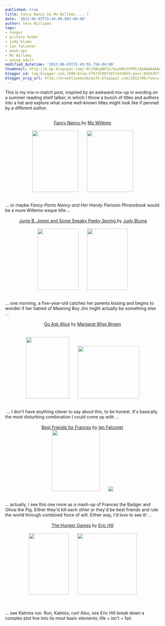 ```yaml
---
published: true
title: Fancy Nancy by Mo Willems ... ?
date: '2013-06-03T15:44:00.002-04:00'
author: Tess Williams
tags:
- hunger
- picture books
- judy blume
- ian falconer
- mash-ups
- Mo Willems
- young adult
modified_datetime: '2013-06-03T15:45:55.756-04:00'
thumbnail: http://4.bp.blogspot.com/-KCJhNCpNFCE/UazH9LXtPMI/AAAAAAAAAe8/P1cYxlN5oCk/s72-c/fancy+nancy.JPG
blogger_id: tag:blogger.com,1999:blog-5767374071871443859.post-895645719304741132
blogger_orig_url: http://brooklinebooksmith.blogspot.com/2013/06/fancy-nancy-by-mo-willems.html
---
```


This is my mix-n-match post, inspired by an awkward mix-up in wording on a summer reading shelf talker, in which I throw a bunch of titles and authors into a hat and explore what some well-known titles might look like if penned by a different author.<br /><br /><div style="text-align: center;"><a href="http://www.brooklinebooksmith-shop.com/book/9780060542092"><u>Fancy Nancy</u>&nbsp;</a>by&nbsp;<a href="http://www.brooklinebooksmith-shop.com/book/9781423174912">Mo Willems</a></div><br /><div class="separator" style="clear: both; text-align: center;"><a href="http://4.bp.blogspot.com/-KCJhNCpNFCE/UazH9LXtPMI/AAAAAAAAAe8/P1cYxlN5oCk/s1600/fancy+nancy.JPG" imageanchor="1" style="margin-left: 1em; margin-right: 1em;"><img border="0" height="200" src="http://4.bp.blogspot.com/-KCJhNCpNFCE/UazH9LXtPMI/AAAAAAAAAe8/P1cYxlN5oCk/s1600/fancy+nancy.JPG" width="150" /></a><a href="http://4.bp.blogspot.com/-gFKmbKJFmdg/UazH8TeY1tI/AAAAAAAAAe0/RADL-kjPPEc/s1600/willems.JPG" imageanchor="1" style="margin-left: 1em; margin-right: 1em;"><img border="0" height="200" src="http://4.bp.blogspot.com/-gFKmbKJFmdg/UazH8TeY1tI/AAAAAAAAAe0/RADL-kjPPEc/s1600/willems.JPG" width="150" /></a></div><br /><div style="text-align: center;"><br /></div>... or maybe <i>Fancy-Pants</i>&nbsp;<i>Nancy and Her Handy Parisian Phrasebook</i>&nbsp;would be a more Willems-esque title ...<br /><br /><div style="text-align: center;">&nbsp;<u><a href="http://www.brooklinebooksmith-shop.com/book/9780679851011">Junie B. Jones and Some Sneaky Peeky Spying</a>&nbsp;</u>by&nbsp;<a href="http://www.brooklinebooksmith-shop.com/book/9780385739863">Judy Blume</a></div><br /><div class="separator" style="clear: both; text-align: center;"><a href="http://3.bp.blogspot.com/-S97soYPjcdo/UazJgcJWYmI/AAAAAAAAAfI/_iheSh2QuHk/s1600/junie+b.jpg" imageanchor="1" style="margin-left: 1em; margin-right: 1em;"><img border="0" height="200" src="http://3.bp.blogspot.com/-S97soYPjcdo/UazJgcJWYmI/AAAAAAAAAfI/_iheSh2QuHk/s1600/junie+b.jpg" width="134" /></a><a href="http://3.bp.blogspot.com/-2pPYNdp20RY/UazJhb9XuWI/AAAAAAAAAfQ/pE4xAHabYAE/s1600/judy+blume.jpg" imageanchor="1" style="margin-left: 1em; margin-right: 1em;"><img border="0" height="200" src="http://3.bp.blogspot.com/-2pPYNdp20RY/UazJhb9XuWI/AAAAAAAAAfQ/pE4xAHabYAE/s1600/judy+blume.jpg" width="132" /></a></div><br /><div style="text-align: center;"><br /></div>... one morning, a five-year-old catches her parents kissing and begins to wonder if her hatred of Meaning Boy Jim might actually be something else ...<br /><br /><div style="text-align: center;"><u><a href="http://www.brooklinebooksmith-shop.com/book/9781416914631">Go Ask Alice</a></u>&nbsp;by&nbsp;<a href="http://www.brooklinebooksmith-shop.com/book/9780064430173">Margaret Wise Brown</a></div><br /><br /><div class="separator" style="clear: both; text-align: center;"><a href="http://3.bp.blogspot.com/-2gK8rO2Wwus/UazqVOSsgWI/AAAAAAAAAfo/Y9vMOhG6mZM/s1600/go+ask+alice.jpg" imageanchor="1" style="margin-left: 1em; margin-right: 1em;"><img border="0" height="200" src="http://3.bp.blogspot.com/-2gK8rO2Wwus/UazqVOSsgWI/AAAAAAAAAfo/Y9vMOhG6mZM/s200/go+ask+alice.jpg" width="141" /></a><a href="http://4.bp.blogspot.com/-uVn5TR9IOBw/UazqURvAxEI/AAAAAAAAAfg/yDORJgRU458/s1600/mwbrown.jpg" imageanchor="1" style="margin-left: 1em; margin-right: 1em;"><img border="0" height="171" src="http://4.bp.blogspot.com/-uVn5TR9IOBw/UazqURvAxEI/AAAAAAAAAfg/yDORJgRU458/s200/mwbrown.jpg" width="200" /></a></div><div style="text-align: center;"><span style="text-decoration: underline;"><br /></span></div><div style="text-align: center;"><br /></div>&nbsp;... I don't have anything clever to say about this, to be honest. It's basically the most disturbing combination I could come up with ...<br /><br /><div style="text-align: center;"><u>B<a href="http://www.brooklinebooksmith-shop.com/book/9780060838034">est Friends for Frances</a></u>&nbsp;by&nbsp;<a href="http://www.brooklinebooksmith-shop.com/book/9780689829536">Ian Falconer</a></div><div class="separator" style="clear: both; text-align: center;"><a href="http://3.bp.blogspot.com/-tKjT75FoOBM/Uazr549HBWI/AAAAAAAAAf8/ivlKFVIFCpU/s1600/bestfriendsforfrances.jpg" imageanchor="1" style="margin-left: 1em; margin-right: 1em;"><img border="0" height="200" src="http://3.bp.blogspot.com/-tKjT75FoOBM/Uazr549HBWI/AAAAAAAAAf8/ivlKFVIFCpU/s200/bestfriendsforfrances.jpg" width="155" /></a><a href="http://4.bp.blogspot.com/-zOiVnh-xaEM/UazwRgnVqQI/AAAAAAAAAgc/cIpJ_oVwRrA/s1600/olivia.jpg" imageanchor="1" style="margin-left: 1em; margin-right: 1em;"><img border="0" src="http://4.bp.blogspot.com/-zOiVnh-xaEM/UazwRgnVqQI/AAAAAAAAAgc/cIpJ_oVwRrA/s1600/olivia.jpg" /></a></div><br /><div style="text-align: center;"><u><br /></u></div><div style="text-align: left;">... actually, I see this one more as a mash-up of Frances the Badger and Olivia the Pig. Either they'd kill each other or they'd be best friends and rule the world through combined force of will. Either way, I'd love to see it! ...&nbsp;</div><div style="text-align: left;"><br /></div><div style="text-align: center;"><u><a href="http://www.brooklinebooksmith-shop.com/book/9780439023528">The Hunger Games</a></u>&nbsp;by&nbsp;<a href="http://www.brooklinebooksmith-shop.com/book/9780399240461">Eric Hill</a></div><br /><div class="separator" style="clear: both; text-align: center;"><a href="http://4.bp.blogspot.com/-qoHZzLwTuLc/Uazu8BFfAHI/AAAAAAAAAgI/9iLaODRmhfs/s1600/hunger+games.jpg" imageanchor="1" style="margin-left: 1em; margin-right: 1em;"><img border="0" height="200" src="http://4.bp.blogspot.com/-qoHZzLwTuLc/Uazu8BFfAHI/AAAAAAAAAgI/9iLaODRmhfs/s200/hunger+games.jpg" width="130" /></a><a href="http://4.bp.blogspot.com/-unxUV25U1QQ/Uazu-DbQr_I/AAAAAAAAAgQ/QcWuKNK6zR8/s1600/where's+spot.jpg" imageanchor="1" style="margin-left: 1em; margin-right: 1em;"><img border="0" height="200" src="http://4.bp.blogspot.com/-unxUV25U1QQ/Uazu-DbQr_I/AAAAAAAAAgQ/QcWuKNK6zR8/s200/where's+spot.jpg" width="193" /></a></div><br /><div style="text-align: center;"><br /></div><div style="text-align: center;"><br /></div>... see Katniss run. Run, Katniss, run! Also, see Eric Hill break down a complex plot line into its most basic elements: life + isn't + fair.